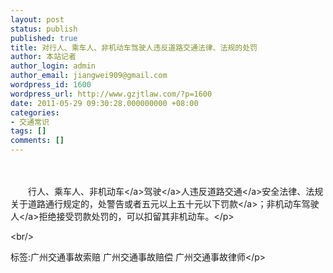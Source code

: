 ```yaml
---
layout: post
status: publish
published: true
title: 对行人、乘车人、非机动车驾驶人违反道路交通法律、法规的处罚
author: 本站记者
author_login: admin
author_email: jiangwei909@gmail.com
wordpress_id: 1600
wordpress_url: http://www.gzjtlaw.com/?p=1600
date: 2011-05-29 09:30:28.000000000 +08:00
categories:
- 交通常识
tags: []
comments: []
---
```

<p><p>　　<p>　　行人、乘车人、<a>非机动车<&#47;a><a>驾驶<&#47;a>人违反<a>道路交通<&#47;a>安全法律、法规关于道路通行规定的，处警告或者五元以上五十元以下<a>罚款<&#47;a>；非机动车<a>驾驶人<&#47;a>拒绝接受罚款处罚的，可以扣留其非机动车。<&#47;p><br&#47;><p>标签:广州交通事故索赔 广州交通事故赔偿 广州交通事故律师<&#47;p>
